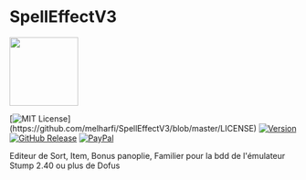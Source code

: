 # SpellEffectV3

<img src="SpellEffectV3/159.ico" width = "120">

[![MIT License](https://img.shields.io/apm/l/atomic-design-ui.svg?)](https://github.com/melharfi/SpellEffectV3/blob/master/LICENSE)
[![Version](https://badge.fury.io/gh/tterb%2FHyde.svg)](https://github.com/melharfi/SpellEffectV3)
[![GitHub Release](https://img.shields.io/github/v/release/melharfi/SpellEffectV3)](https://github.com/melharfi/SpellEffectV3/releases) 
[![PayPal](https://img.shields.io/badge/paypal-donate-yellow.svg)](https://www.paypal.com/cgi-bin/webscr?cmd=_s-xclick&hosted_button_id=VN92ND2CDMX92)

Editeur de Sort, Item, Bonus panoplie, Familier pour la bdd de l'émulateur Stump 2.40 ou plus de Dofus

